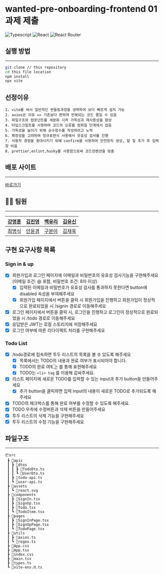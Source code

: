 # wanted-pre-onboarding-frontend 01 과제 제출

<p>
<img alt="Typescript" src="https://img.shields.io/badge/Typescript-v4.9.4-3178C6?style=plastic&logoColor=white%22/%3E"/>
<img alt="React" src="https://img.shields.io/badge/React-v18.2.0-61DAFB?style=plastic&logo=react&logoColor=white"/>
<img alt="React Router" src="https://img.shields.io/badge/React Router-v6.8.0-CA4245?style=plastic&logo=reactrouter&logoColor=white"/>
</p>

## 실행 방법

---

```sh
git clone // this repository
cd this file location
npm install
npx vite
```

## 선정이유

```
1. vite를 써서 일반적인 번들링과정을 생략하여 보다 빠르게 설치 가능
2. axios쓴 이유 => 기존보다 편하며 반복되는 코드 줄일 수 있음
3. 파일구조와 컴포넌트를 세분화 시켜 가독성과 재사용성을 향상
4. 타입스크립트를 사용하여 코드의 오류를 컴파일 단계에서 잡음
5. 가독성을 높이기 위해 순수함수를 작성하려고 노력
6. 확장성을 고려하여 정규표현식 사용해서 유효성 검사를 진행
7. 사용자 경험을 증대시키기 위해 confirm을 사용하여 안전장치 생성, 할 일 추가 후 입력창 비움
8. prettier,eslint,husky를 사용함으로써 코드컨벤션을 맞춤
```

## 배포 사이트

---

[바로가기](http://s3-deploy-cicd.s3-website.ap-northeast-2.amazonaws.com/)

## 👨‍💻 팀원

---

| [강명훈](https://github.com/michoball) | [김진영](https://github.com/tbs01215)  |  [백유리](https://github.com/BaekYuri)  | [김유신](https://github.com/kysclient) |
| :------------------------------------: | :------------------------------------: | :-------------------------------------: | :------------------------------------: |
| [최명식](https://github.com/mysungsik) | [안윤경](https://github.com/skyhanull) | [구본아](https://github.com/bona373737) | [김재욱](https://github.com/WooGie911) |

## 구현 요구사항 목록

### Sign in & up

- [x] 회원가입과 로그인 페이지에 이메일과 비밀번호의 유효성 검사기능을 구현해주세요 (이메일 조건: @ 포함, 비밀번호 조건: 8자 이상)
  - [x] 입력된 이메일과 비밀번호가 유효성 검사를 통과하지 못한다면 button에 disabled 속성을 부여해주세요
  - [x] 회원가입 페이지에서 버튼을 클릭 시 회원가입을 진행하고 회원가입이 정상적으로 완료되었을 시 /signin 경로로 이동해주세요
- [x] 로그인 페이지에서 버튼을 클릭 시, 로그인을 진행하고 로그인이 정상적으로 완료되었을 시 /todo 경로로 이동해주세요
- [x] 응답받은 JWT는 로컬 스토리지에 저장해주세요
- [x] 로그인 여부에 따른 리다이렉트 처리를 구현해주세요

### Todo List

- [x] /todo경로에 접속하면 투두 리스트의 목록을 볼 수 있도록 해주세요
  - [x] 목록에서는 TODO의 내용과 완료 여부가 표시되어야 합니다.
  - [x] TODO의 완료 여부는 <input type="checkbox" />를 통해 표현해주세요
  - [x] TODO는 `<li> tag` 를 이용해 감싸주세요.
- [x] 리스트 페이지에 새로운 TODO를 입력할 수 있는 input과 추가 button을 만들어주세요
  - [x] 추가 button을 클릭하면 입력 input의 내용이 새로운 TODO로 추가되도록 해주세요
- [x] TODO의 체크박스를 통해 완료 여부를 수정할 수 있도록 해주세요.
- [x] TODO 우측에 수정버튼과 삭제 버튼을 만들어주세요
- [x] 투두 리스트의 삭제 기능을 구현해주세요
- [x] 투두 리스트의 수정 기능을 구현해주세요

## 파일구조

---

```
📦src
 ┣ 📂apis
 ┃ ┣ 📂dtos
 ┃ ┃ ┣ 📜TodoDto.ts
 ┃ ┃ ┗ 📜UserDto.ts
 ┃ ┣ 📜todo-api.ts
 ┃ ┗ 📜user-api.ts
 ┣ 📂assets
 ┃ ┗ 📜react.svg
 ┣ 📂components
 ┃ ┣ 📜SignIn.tsx
 ┃ ┣ 📜SignUp.tsx
 ┃ ┣ 📜Todo.tsx
 ┃ ┗ 📜TodoItem.tsx
 ┣ 📂pages
 ┃ ┣ 📜SignInPage.tsx
 ┃ ┣ 📜SignUpPage.tsx
 ┃ ┗ 📜TodoPage.tsx
 ┣ 📂utils
 ┃ ┣ 📜axios.ts
 ┃ ┗ 📜regex.ts
 ┣ 📜App.css
 ┣ 📜App.tsx
 ┣ 📜index.css
 ┣ 📜main.tsx
 ┣ 📜types.ts
 ┗ 📜vite-env.d.ts
```
